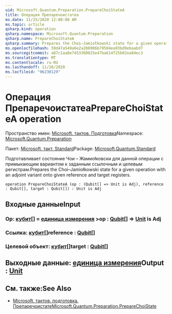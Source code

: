 ```yaml
---
uid: Microsoft.Quantum.Preparation.PrepareChoiStateA
title: Операция Препаречоистатеа
ms.date: 11/25/2020 12:00:00 AM
ms.topic: article
qsharp.kind: operation
qsharp.namespace: Microsoft.Quantum.Preparation
qsharp.name: PrepareChoiStateA
qsharp.summary: Prepares the Choi–Jamiołkowski state for a given operation with an adjoint variant onto given reference and target registers.
ms.openlocfilehash: 59d47a549a6e2a208906b79504ea93bd9ebaabd7
ms.sourcegitcommit: a87c1aa8e7453360025e47ba614f25b02ea84ec3
ms.translationtype: MT
ms.contentlocale: ru-RU
ms.lasthandoff: 11/26/2020
ms.locfileid: "96230129"
---
```

# <a name="preparechoistatea-operation"></a><span data-ttu-id="77f90-102">Операция Препаречоистатеа</span><span class="sxs-lookup"><span data-stu-id="77f90-102">PrepareChoiStateA operation</span></span>

<span data-ttu-id="77f90-103">Пространство имен: [Microsoft. тактов. Подготовка](xref:Microsoft.Quantum.Preparation)</span><span class="sxs-lookup"><span data-stu-id="77f90-103">Namespace: [Microsoft.Quantum.Preparation](xref:Microsoft.Quantum.Preparation)</span></span>

<span data-ttu-id="77f90-104">Пакет: [Microsoft. такт. Standard](https://nuget.org/packages/Microsoft.Quantum.Standard)</span><span class="sxs-lookup"><span data-stu-id="77f90-104">Package: [Microsoft.Quantum.Standard](https://nuget.org/packages/Microsoft.Quantum.Standard)</span></span>


<span data-ttu-id="77f90-105">Подготавливает состояние Чои – Жамиоłковски для данной операции с примыкающим вариантом к заданным ссылочным и целевым регистрам.</span><span class="sxs-lookup"><span data-stu-id="77f90-105">Prepares the Choi–Jamiołkowski state for a given operation with an adjoint variant onto given reference and target registers.</span></span>

```qsharp
operation PrepareChoiStateA (op : (Qubit[] => Unit is Adj), reference : Qubit[], target : Qubit[]) : Unit is Adj
```


## <a name="input"></a><span data-ttu-id="77f90-106">Входные данные</span><span class="sxs-lookup"><span data-stu-id="77f90-106">Input</span></span>

### <a name="op--qubit--unit--is-adj"></a><span data-ttu-id="77f90-107">Op: [кубит](xref:microsoft.quantum.lang-ref.qubit)[] = [единица измерения](xref:microsoft.quantum.lang-ref.unit) ></span><span class="sxs-lookup"><span data-stu-id="77f90-107">op : [Qubit](xref:microsoft.quantum.lang-ref.qubit)[] => [Unit](xref:microsoft.quantum.lang-ref.unit)  is Adj</span></span>




### <a name="reference--qubit"></a><span data-ttu-id="77f90-108">Ссылка: [кубит](xref:microsoft.quantum.lang-ref.qubit)[]</span><span class="sxs-lookup"><span data-stu-id="77f90-108">reference : [Qubit](xref:microsoft.quantum.lang-ref.qubit)[]</span></span>




### <a name="target--qubit"></a><span data-ttu-id="77f90-109">Целевой объект: [кубит](xref:microsoft.quantum.lang-ref.qubit)[]</span><span class="sxs-lookup"><span data-stu-id="77f90-109">target : [Qubit](xref:microsoft.quantum.lang-ref.qubit)[]</span></span>





## <a name="output--unit"></a><span data-ttu-id="77f90-110">Выходные данные: [единица измерения](xref:microsoft.quantum.lang-ref.unit)</span><span class="sxs-lookup"><span data-stu-id="77f90-110">Output : [Unit](xref:microsoft.quantum.lang-ref.unit)</span></span>



## <a name="see-also"></a><span data-ttu-id="77f90-111">См. также:</span><span class="sxs-lookup"><span data-stu-id="77f90-111">See Also</span></span>

- [<span data-ttu-id="77f90-112">Microsoft. тактов. подготовка. Препаречоистате</span><span class="sxs-lookup"><span data-stu-id="77f90-112">Microsoft.Quantum.Preparation.PrepareChoiState</span></span>](xref:Microsoft.Quantum.Preparation.PrepareChoiState)